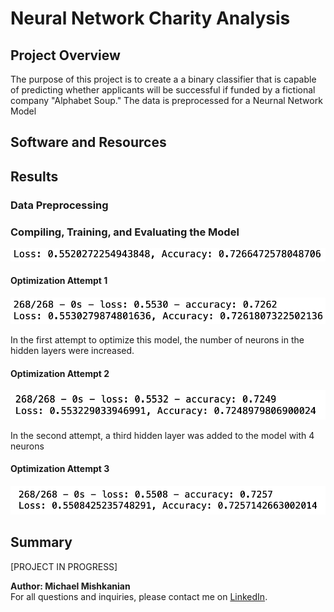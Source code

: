 # Neural Network Charity Analysis

## Project Overview
The purpose of this project is to create a a binary classifier that is capable of predicting whether applicants will be successful if funded by a fictional company "Alphabet Soup." The data is preprocessed for a Neurnal Network Model

## Software and Resources


## Results


### Data Preprocessing


### Compiling, Training, and Evaluating the Model

![original_accuracy](https://github.com/Mishkanian/Neural_Network_Charity_Analysis/blob/main/README_Images/accuracy_original.png)

#### Optimization Attempt 1

![attempt1](https://github.com/Mishkanian/Neural_Network_Charity_Analysis/blob/main/README_Images/attempt1_accuracy.png)

In the first attempt to optimize this model, the number of neurons in the hidden layers were increased.

#### Optimization Attempt 2

![attempt2](https://github.com/Mishkanian/Neural_Network_Charity_Analysis/blob/main/README_Images/attempt2_third_layer_accuracy.png)

In the second attempt, a third hidden layer was added to the model with 4 neurons

#### Optimization Attempt 3

![attempt3](https://github.com/Mishkanian/Neural_Network_Charity_Analysis/blob/main/README_Images/attempt3_tanh.png)


## Summary

[PROJECT IN PROGRESS]


**Author: Michael Mishkanian**  
For all questions and inquiries, please contact me on [LinkedIn](https://www.linkedin.com/in/michaelmishkanian/).
